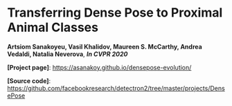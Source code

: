 # Transferring Dense Pose to Proximal Animal Classes 
**Artsiom Sanakoyeu, Vasil Khalidov, Maureen S. McCarthy, Andrea Vedaldi, Natalia Neverova**,
***In CVPR 2020*** 


**[Project page]**: https://asanakoy.github.io/densepose-evolution/

**[Source code]**: https://github.com/facebookresearch/detectron2/tree/master/projects/DensePose
